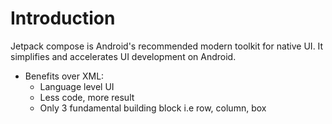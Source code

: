 # Introduction
Jetpack compose is Android's recommended modern toolkit for native UI. It simplifies and accelerates UI development on Android.

- Benefits over XML:
  - Language level UI
  - Less code, more result
  - Only 3 fundamental building block i.e row, column, box
